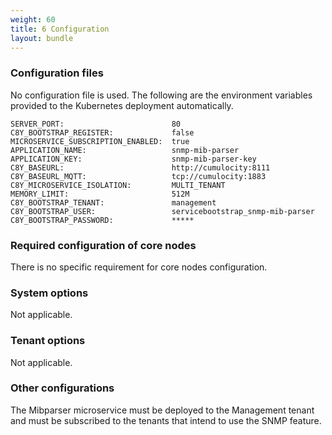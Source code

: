 ```yaml
---
weight: 60
title: 6 Configuration
layout: bundle
---
```


### Configuration files

No configuration file is used. The following are the environment variables provided to the Kubernetes deployment automatically.

```
SERVER_PORT:                        80
C8Y_BOOTSTRAP_REGISTER:             false
MICROSERVICE_SUBSCRIPTION_ENABLED:  true
APPLICATION_NAME:                   snmp-mib-parser
APPLICATION_KEY:                    snmp-mib-parser-key
C8Y_BASEURL:                        http://cumulocity:8111
C8Y_BASEURL_MQTT:                   tcp://cumulocity:1883
C8Y_MICROSERVICE_ISOLATION:         MULTI_TENANT
MEMORY_LIMIT:                       512M
C8Y_BOOTSTRAP_TENANT:               management
C8Y_BOOTSTRAP_USER:                 servicebootstrap_snmp-mib-parser
C8Y_BOOTSTRAP_PASSWORD:             *****
```

### Required configuration of core nodes

There is no specific requirement for core nodes configuration.

### System options

Not applicable.

### Tenant options

Not applicable.

### Other configurations

The Mibparser microservice must be deployed to the Management tenant and must be subscribed to the tenants that intend to use the SNMP feature.
